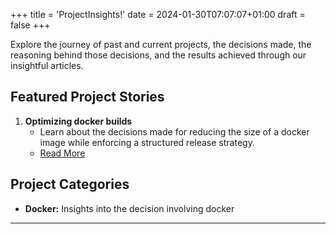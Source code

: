 +++
title = 'ProjectInsights!'
date = 2024-01-30T07:07:07+01:00
draft = false
+++

Explore the journey of past and current projects, the decisions made, the reasoning behind those decisions, and the results achieved through our insightful articles.

## Featured Project Stories

1. **Optimizing docker builds**
   - Learn about the decisions made for reducing the size of a docker image while enforcing a structured release strategy.
   - [Read More](/posts/docker/callas-pdf-toolbox)

## Project Categories

- **Docker:** Insights into the decision involving docker

---